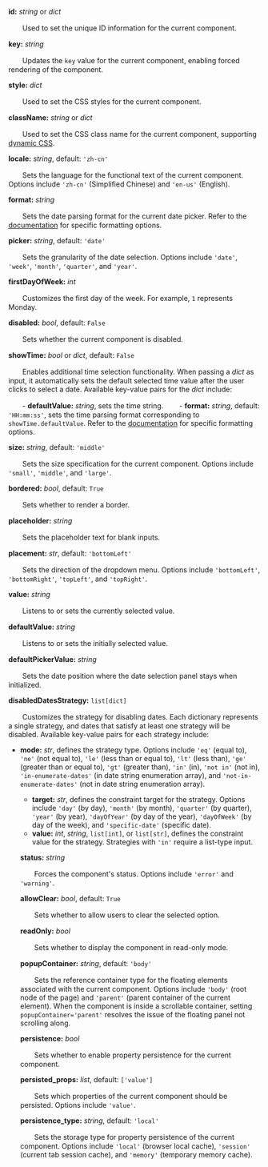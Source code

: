 **id:** *string* or *dict*

　　Used to set the unique ID information for the current component.

**key:** *string*

　　Updates the `key` value for the current component, enabling forced rendering of the component.

**style:** *dict*

　　Used to set the CSS styles for the current component.

**className:** *string* or *dict*

　　Used to set the CSS class name for the current component, supporting [dynamic CSS](/advanced-classname).

**locale:** *string*, default: `'zh-cn'`

　　Sets the language for the functional text of the current component. Options include `'zh-cn'` (Simplified Chinese) and `'en-us'` (English).

**format:** *string*

　　Sets the date parsing format for the current date picker. Refer to the [documentation](https://momentjscom.readthedocs.io/en/latest/moment/04-displaying/01-format/) for specific formatting options.

**picker:** *string*, default: `'date'`

　　Sets the granularity of the date selection. Options include `'date'`, `'week'`, `'month'`, `'quarter'`, and `'year'`.

**firstDayOfWeek:** *int*

　　Customizes the first day of the week. For example, `1` represents Monday.

**disabled:** *bool*, default: `False`

　　Sets whether the current component is disabled.

**showTime:** *bool* or *dict*, default: `False`

　　Enables additional time selection functionality. When passing a *dict* as input, it automatically sets the default selected time value after the user clicks to select a date. Available key-value pairs for the *dict* include:

　　- **defaultValue:** *string*, sets the time string.
　　- **format:** *string*, default: `'HH:mm:ss'`, sets the time parsing format corresponding to `showTime.defaultValue`. Refer to the [documentation](https://momentjscom.readthedocs.io/en/latest/moment/04-displaying/01-format/) for specific formatting options.

**size:** *string*, default: `'middle'`

　　Sets the size specification for the current component. Options include `'small'`, `'middle'`, and `'large'`.

**bordered:** *bool*, default: `True`

　　Sets whether to render a border.

**placeholder:** *string*

　　Sets the placeholder text for blank inputs.

**placement:** *str*, default: `'bottomLeft'`

　　Sets the direction of the dropdown menu. Options include `'bottomLeft'`, `'bottomRight'`, `'topLeft'`, and `'topRight'`.

**value:** *string*

　　Listens to or sets the currently selected value.

**defaultValue:** *string*

　　Listens to or sets the initially selected value.

**defaultPickerValue:** *string*

　　Sets the date position where the date selection panel stays when initialized.

**disabledDatesStrategy:** `list[dict]`

　　Customizes the strategy for disabling dates. Each dictionary represents a single strategy, and dates that satisfy at least one strategy will be disabled. Available key-value pairs for each strategy include:

  - **mode:** *str*, defines the strategy type. Options include `'eq'` (equal to), `'ne'` (not equal to), `'le'` (less than or equal to), `'lt'` (less than), `'ge'` (greater than or equal to), `'gt'` (greater than), `'in'` (in), `'not in'` (not in), `'in-enumerate-dates'` (in date string enumeration array), and `'not-in-enumerate-dates'` (not in date string enumeration array).

    - **target:** *str*, defines the constraint target for the strategy. Options include `'day'` (by day), `'month'` (by month), `'quarter'` (by quarter), `'year'` (by year), `'dayOfYear'` (by day of the year), `'dayOfWeek'` (by day of the week), and `'specific-date'` (specific date).
    - **value:** *int*, *string*, `list[int]`, or `list[str]`, defines the constraint value for the strategy. Strategies with `'in'` require a list-type input.

    **status:** *string*

    　　Forces the component's status. Options include `'error'` and `'warning'`.

    **allowClear:** *bool*, default: `True`

    　　Sets whether to allow users to clear the selected option.

    **readOnly:** *bool*

    　　Sets whether to display the component in read-only mode.

    **popupContainer:** *string*, default: `'body'`

    　　Sets the reference container type for the floating elements associated with the current component. Options include `'body'` (root node of the page) and `'parent'` (parent container of the current element). When the component is inside a scrollable container, setting `popupContainer='parent'` resolves the issue of the floating panel not scrolling along.

    **persistence:** *bool*

    　　Sets whether to enable property persistence for the current component.

    **persisted_props:** *list*, default: `['value']`

    　　Sets which properties of the current component should be persisted. Options include `'value'`.

    **persistence_type:** *string*, default: `'local'`

    　　Sets the storage type for property persistence of the current component. Options include `'local'` (browser local cache), `'session'` (current tab session cache), and `'memory'` (temporary memory cache).